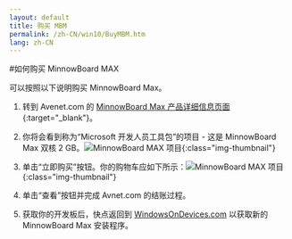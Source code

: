 ```yaml
---
layout: default
title: 购买 MBM
permalink: /zh-CN/win10/BuyMBM.htm
lang: zh-CN
---
```


#如何购买 MinnowBoard MAX

可以按照以下说明购买 MinnowBoard Max。


1. 转到 Avenet.com 的 [MinnowBoard Max 产品详细信息页面](http://avnetexpress.avnet.com/store/em/EMController?langId=-1&storeId=500201&catalogId=500201&term=msdev&searchType=&advAction=&N=0&Ne=100000&action=products&x=0&y=0){:target="_blank"}。

2. 你将会看到称为“Microsoft 开发人员工具包”的项目 - 这是 MinnowBoard Max 双核 2 GB。![MinnowBoard MAX 项目]({{site.baseurl}}/images/buy-mbm/buy-mbm-1.png){:class="img-thumbnail"}

3. 单击“立即购买”按钮。你的购物车应如下所示：![MinnowBoard MAX 项目]({{site.baseurl}}/images/buy-mbm/buy-mbm-2.png){:class="img-thumbnail"}

4. 单击“查看”按钮并完成 Avnet.com 的结账过程。

5. 获取你的开发板后，快点返回到 [WindowsOnDevices.com]({{site.landingurl}}) 以获取新的 MinnowBoard Max 安装程序。
